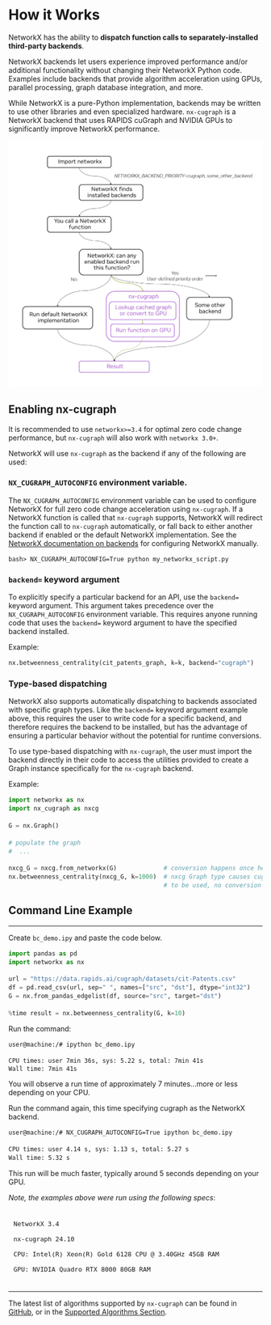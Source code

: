 # How it Works

NetworkX has the ability to **dispatch function calls to separately-installed third-party backends**.

NetworkX backends let users experience improved performance and/or additional functionality without changing their NetworkX Python code. Examples include backends that provide algorithm acceleration using GPUs, parallel processing, graph database integration, and more.

While NetworkX is a pure-Python implementation, backends may be written to use other libraries and even specialized hardware. `nx-cugraph` is a NetworkX backend that uses RAPIDS cuGraph and NVIDIA GPUs to significantly improve NetworkX performance.

![nxcg-execution-flow](../_static/nxcg-execution-diagram.jpg)

## Enabling nx-cugraph

It is recommended to use `networkx>=3.4` for optimal zero code change performance, but `nx-cugraph` will also work with `networkx 3.0+`.

NetworkX will use `nx-cugraph` as the backend if any of the following are used:

### `NX_CUGRAPH_AUTOCONFIG` environment variable.

The `NX_CUGRAPH_AUTOCONFIG` environment variable can be used to configure NetworkX for full zero code change acceleration using `nx-cugraph`.  If a NetworkX function is called that `nx-cugraph` supports, NetworkX will redirect the function call to `nx-cugraph` automatically, or fall back to either another backend if enabled or the default NetworkX implementation. See the [NetworkX documentation on backends](https://networkx.org/documentation/stable/reference/backends.html) for configuring NetworkX manually.

```
bash> NX_CUGRAPH_AUTOCONFIG=True python my_networkx_script.py
```

### `backend=` keyword argument

To explicitly specify a particular backend for an API, use the `backend=`
keyword argument. This argument takes precedence over the
`NX_CUGRAPH_AUTOCONFIG` environment variable. This requires anyone
running code that uses the `backend=` keyword argument to have the specified
backend installed.

Example:
```python
nx.betweenness_centrality(cit_patents_graph, k=k, backend="cugraph")
```

### Type-based dispatching

NetworkX also supports automatically dispatching to backends associated with
specific graph types. Like the `backend=` keyword argument example above, this
requires the user to write code for a specific backend, and therefore requires
the backend to be installed, but has the advantage of ensuring a particular
behavior without the potential for runtime conversions.

To use type-based dispatching with `nx-cugraph`, the user must import the backend
directly in their code to access the utilities provided to create a Graph
instance specifically for the `nx-cugraph` backend.

Example:
```python
import networkx as nx
import nx_cugraph as nxcg

G = nx.Graph()

# populate the graph
#  ...

nxcg_G = nxcg.from_networkx(G)             # conversion happens once here
nx.betweenness_centrality(nxcg_G, k=1000)  # nxcg Graph type causes cugraph backend
                                           # to be used, no conversion necessary
```

## Command Line Example

---

Create `bc_demo.ipy` and paste the code below.

```python
import pandas as pd
import networkx as nx

url = "https://data.rapids.ai/cugraph/datasets/cit-Patents.csv"
df = pd.read_csv(url, sep=" ", names=["src", "dst"], dtype="int32")
G = nx.from_pandas_edgelist(df, source="src", target="dst")

%time result = nx.betweenness_centrality(G, k=10)
```
Run the command:
```
user@machine:/# ipython bc_demo.ipy

CPU times: user 7min 36s, sys: 5.22 s, total: 7min 41s
Wall time: 7min 41s
```

You will observe a run time of approximately 7 minutes...more or less depending on your CPU.

Run the command again, this time specifying cugraph as the NetworkX backend.
```bash
user@machine:/# NX_CUGRAPH_AUTOCONFIG=True ipython bc_demo.ipy

CPU times: user 4.14 s, sys: 1.13 s, total: 5.27 s
Wall time: 5.32 s
```
This run will be much faster, typically around 5 seconds depending on your GPU.

*Note, the examples above were run using the following specs*:
<div style="padding: 10px; user-select: none; font-size: small;">

    NetworkX 3.4

    nx-cugraph 24.10

    CPU: Intel(R) Xeon(R) Gold 6128 CPU @ 3.40GHz 45GB RAM

    GPU: NVIDIA Quadro RTX 8000 80GB RAM

</div>

---

The latest list of algorithms supported by `nx-cugraph` can be found in [GitHub](https://github.com/rapidsai/cugraph/blob/HEAD/python/nx-cugraph/README.md#algorithms), or in the [Supported Algorithms Section](supported-algorithms.md).
